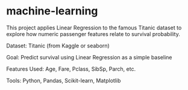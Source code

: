 # machine-learning
This project applies Linear Regression to the famous Titanic dataset to explore how numeric passenger features relate to survival probability.

Dataset: Titanic (from Kaggle or seaborn)

Goal: Predict survival using Linear Regression as a simple baseline

Features Used: Age, Fare, Pclass, SibSp, Parch, etc.

Tools: Python, Pandas, Scikit-learn, Matplotlib
